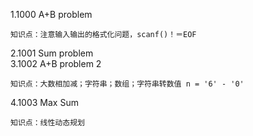 
1.1000 A+B problem<br>
	
	知识点：注意输入输出的格式化问题，scanf()！＝EOF
2.1001 Sum problem<br> 
3.1002 A+B problem 2<br>

	知识点：大数相加减；字符串；数组；字符串转数值 n = '6' - '0'
4.1003 Max Sum<br>
	
	知识点：线性动态规划
